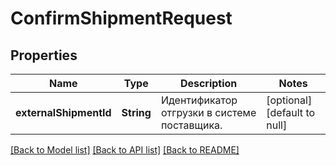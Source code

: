 # ConfirmShipmentRequest
## Properties

| Name | Type | Description | Notes |
|------------ | ------------- | ------------- | -------------|
| **externalShipmentId** | **String** | Идентификатор отгрузки в системе поставщика. | [optional] [default to null] |

[[Back to Model list]](../README.md#documentation-for-models) [[Back to API list]](../README.md#documentation-for-api-endpoints) [[Back to README]](../README.md)


